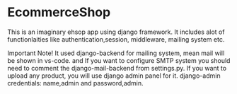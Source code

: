 # EcommerceShop
This is an imaginary ehsop app using django framework.
It includes alot of functionlaities like authentication,session, middleware, mailing system etc.

Important Note!
It used django-backend for mailing system, mean mail will be shown in vs-code. and If you want to configure SMTP system you should need to comment the django-mail-backend from settings.py.
If you want to upload any product, you will use django admin panel for it.
django-admin credentials:
name,admin and password,admin.

